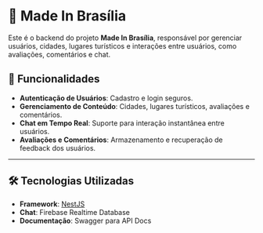 # 🌆 Made In Brasília

Este é o backend do projeto **Made In Brasília**, responsável por gerenciar usuários, cidades, lugares turísticos e interações entre usuários, como avaliações, comentários e chat.

## 🚀 Funcionalidades

- **Autenticação de Usuários**: Cadastro e login seguros.  
- **Gerenciamento de Conteúdo**: Cidades, lugares turísticos, avaliações e comentários.  
- **Chat em Tempo Real**: Suporte para interação instantânea entre usuários.  
- **Avaliações e Comentários**: Armazenamento e recuperação de feedback dos usuários.  

---

## 🛠️ Tecnologias Utilizadas

- **Framework**: [NestJS](https://nestjs.com)  
- **Chat**: Firebase Realtime Database  
- **Documentação**: Swagger para API Docs  

